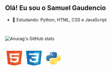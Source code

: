 ## Olá! Eu sou o Samuel Gaudencio 


- 🌱 Estudando: Python, HTML, CSS e JavaScript
<br>

![Anurag's GitHub stats](https://github-readme-stats.vercel.app/api?username=samuel-gaudencio&show_icons=true&theme=tokyonight)
<div style="display: inline_block"><br>
  <img align="center" alt="Samuel-HTML" height="50" width="60" src="https://raw.githubusercontent.com/devicons/devicon/master/icons/html5/html5-original.svg">
  <img align="center" alt="Samuel-CSS" height="50" width="60" src="https://raw.githubusercontent.com/devicons/devicon/master/icons/css3/css3-original.svg">
  <img align="center" alt="Samuel-Python" height="50" width="60" src="https://raw.githubusercontent.com/devicons/devicon/master/icons/python/python-original.svg">


